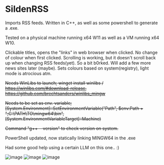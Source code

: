 # SildenRSS
Imports RSS feeds.
Written in C++, as well as some powershell to generate a .exe.

Tested on a physical machine running x64 W11 as well as a VM running x64 W10.

Clickable titles, opens the "links" in web browser when clicked. No change of colour when first clicked. Scrolling is working, but it doesn't scroll back up when changing RSS feeds(yet). So a bit b0rked.
Will add a few more news sites later (maybe).
Sets colours based on system(registry), light mode is atrocious atm.

<strike>Needs WinLibs to launch; winget install winlibs / https://winlibs.com/#download-release, https://github.com/brechtsanders/winlibs_mingw

Needs to be set as env. variable; [System.Environment]::SetEnvironmentVariable("Path", $env:Path + ";C:\PATH\TO\mingw64\bin", [System.EnvironmentVariableTarget]::Machine)

Command "g++ --version" to check version on system. </strike>

PowerShell updated, now statically linking MINGW64 in the .exe

Had some good help using a certain LLM on this one.. :)

![image](https://github.com/user-attachments/assets/4a1708e5-e44e-45b0-92bb-b1e538c283b7)
![image](https://github.com/user-attachments/assets/37adef65-d33d-4334-9834-103d234f3edc)
![image](https://github.com/user-attachments/assets/a9740069-8749-4b01-b8e5-3acd69cc3e07)

